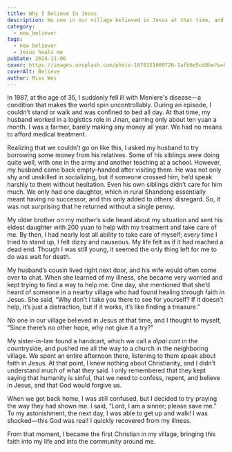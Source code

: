 ```yaml
---
title: Why I Believe In Jesus
description: No one in our village believed in Jesus at that time, and I thought to myself, “Since there’s no other hope, why not give it a try?”
category:
  - new_believer
tags:
  - new believer
  - Jesus heals me
pubDate: 2024-11-06
cover: https://images.unsplash.com/photo-1679151009726-1afb6e5cd0be?w=800&auto=format&fit=crop&q=60&ixlib=rb-4.0.3&ixid=M3wxMjA3fDB8MHxzZWFyY2h8NHx8YmVsaWV2ZXxlbnwwfHwwfHx8MA%3D%3D
coverAlt: Believe
author: Miss Wei
---
```


In 1987, at the age of 35, I suddenly fell ill with Meniere's disease—a condition that makes the world spin uncontrollably. During an episode, I couldn’t stand or walk and was confined to bed all day. At that time, my husband worked in a logistics role in Jinan, earning only about ten yuan a month. I was a farmer, barely making any money all year. We had no means to afford medical treatment.

Realizing that we couldn’t go on like this, I asked my husband to try borrowing some money from his relatives. Some of his siblings were doing quite well, with one in the army and another teaching at a school. However, my husband came back empty-handed after visiting them. He was not only shy and unskilled in socializing, but if someone crossed him, he’d speak harshly to them without hesitation. Even his own siblings didn’t care for him much. We only had one daughter, which in rural Shandong essentially meant having no successor, and this only added to others’ disregard. So, it was not surprising that he returned without a single penny.

My older brother on my mother’s side heard about my situation and sent his eldest daughter with 200 yuan to help with my treatment and take care of me. By then, I had nearly lost all ability to take care of myself; every time I tried to stand up, I felt dizzy and nauseous. My life felt as if it had reached a dead end. Though I was still young, it seemed the only thing left for me to do was wait for death.

My husband’s cousin lived right next door, and his wife would often come over to chat. When she learned of my illness, she became very worried and kept trying to find a way to help me. One day, she mentioned that she’d heard of someone in a nearby village who had found healing through faith in Jesus. She said, “Why don’t I take you there to see for yourself? If it doesn’t help, it’s just a distraction, but if it works, it’s like finding a treasure.”

No one in our village believed in Jesus at that time, and I thought to myself, “Since there’s no other hope, why not give it a try?”

My sister-in-law found a handcart, which we call a _dipai cart_ in the countryside, and pushed me all the way to a church in the neighboring village. We spent an entire afternoon there, listening to them speak about faith in Jesus. At that point, I knew nothing about Christianity, and I didn’t understand much of what they said. I only remembered that they kept saying that humanity is sinful, that we need to confess, repent, and believe in Jesus, and that God would forgive us.

When we got back home, I was still confused, but I decided to try praying the way they had shown me. I said, “Lord, I am a sinner; please save me.” To my astonishment, the next day, I was able to get up and walk! I was shocked—this God was real! I quickly recovered from my illness.

From that moment, I became the first Christian in my village, bringing this faith into my life and into the community around me.
